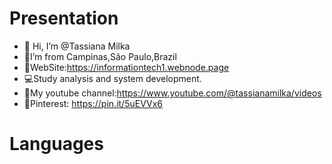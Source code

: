 #  Presentation

- 👋 Hi, I’m @Tassiana Milka
- 🏡I’m from Campinas,São Paulo,Brazil
- 📜WebSite:https://informationtech1.webnode.page
- 💻Study analysis and system development.
- 🎥My youtube channel:https://www.youtube.com/@tassianamilka/videos
- 📄Pinterest: https://pin.it/5uEVVx6



# Languages
      
